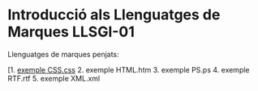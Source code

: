 # Introducció als Llenguatges de Marques LLSGI-01
Llenguatges de marques penjats:

[1. [exemple CSS.css](http://fpadistancia.caib.es/pluginfile.php/295262/mod_resource/content/2/Llenguatges%20de%20Marques%20y%20Sistemes%20de%20Gesti%C3%B3%20de%20la%20Informaci%C3%B3%20%28Dist%C3%A0ncia%29.pdf)
2. exemple HTML.htm
3. exemple PS.ps
4. exemple RTF.rtf
5. exemple XML.xml
